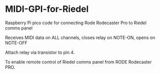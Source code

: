 # MIDI-GPI-for-Riedel
Raspberry Pi pico code for connecting Rode Rodecaster Pro to Riedel comms panel

Receives MIDI data on ALL channels, closes relay on NOTE-ON, opens on NOTE-OFF

Attach relay via transistor to pin 4.

To enable remote control of Riedel comms panel from RODE Rodecaster PRO.
